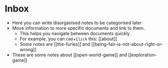 # Inbox

- Here you can write disorganised notes to be categorised later
- Move information to more specific documents and link to them.
  - This helps you navigate between documents quickly
  - For example, you can `Cmd`+`Click` this: [[about]]
  - Some notes are [[the-furies]] and [[being-fair-is-not-about-right-or-wrong]]
- These are some notes about [[open-world-game]] and [[exploration-game]]